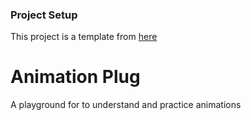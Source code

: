 ### Project Setup
This project is a template from [here](https://github.com/jpedroschmitz/typescript-nextjs-starter)

# Animation Plug
A playground for to understand and practice animations




